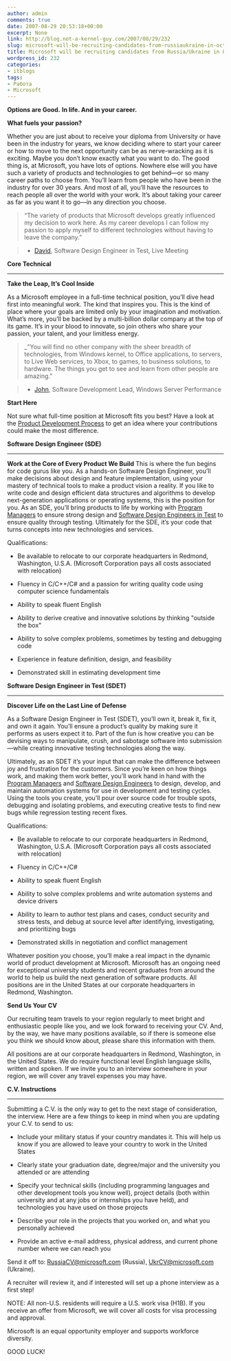 ```yaml
---
author: admin
comments: true
date: 2007-08-29 20:53:18+00:00
excerpt: None
link: http://blog.not-a-kernel-guy.com/2007/08/29/232
slug: microsoft-will-be-recruiting-candidates-from-russiaukraine-in-october
title: Microsoft will be recruiting candidates from Russia/Ukraine in October.
wordpress_id: 232
categories:
- itblogs
tags:
- Работа
- Microsoft
---
```


**Options are Good.**
**In life. And in your career.**

**What fuels your passion?**

Whether you are just about to receive your diploma from University or have been in the industry for years, we know deciding where to start your career or how to move to the next opportunity can be as nerve-wracking as it is exciting. Maybe you don’t know exactly what you want to do. The good thing is, at Microsoft, you have lots of options. Nowhere else will you have such a variety of products and technologies to get behind—or so many career paths to choose from. You’ll learn from people who have been in the industry for over 30 years. And most of all, you’ll have the resources to reach people all over the world with your work. It’s about taking your career as far as you want it to go—in any direction you choose. 

> “The variety of products that Microsoft develops greatly influenced my decision to work here. As my career develops I can follow my passion to apply myself to different technologies without having to leave the company.”

> - [David](http://www.microsoft.com/college/meet_david.mspx), Software Design Engineer in Test, Live Meeting

**Core Technical**

* * *

**Take the Leap, It’s Cool Inside**

As a Microsoft employee in a full-time technical position, you’ll dive head first into meaningful work. The kind that inspires you. This is the kind of place where your goals are limited only by your imagination and motivation. What’s more, you’ll be backed by a multi-billion dollar company at the top of its game. It’s in your blood to innovate, so join others who share your passion, your talent, and your limitless energy.

>_"You will find no other company with the sheer breadth of technologies, from Windows kernel, to Office applications, to servers, to Live Web services, to Xbox, to games, to business solutions, to hardware. The things you get to see and learn from other people are amazing."

> - [John](http://www.microsoft.com/college/meet_john.mspx), Software Development Lead, Windows Server Performance

**Start Here**

Not sure what full-time position at Microsoft fits you best? Have a look at the [Product Development Process](http://www.microsoft.com/college/fyp_prodcycle.aspx) to get an idea where your contributions could make the most difference. 

**Software Design Engineer (SDE)**

* * *

**Work at the Core of Every Product We Build**
This is where the fun begins for code gurus like you. As a hands-on Software Design Engineer, you’ll make decisions about design and feature implementation, using your mastery of technical tools to make a product vision a reality. If you like to write code and design efficient data structures and algorithms to develop next-generation applications or operating systems, this is the position for you. As an SDE, you’ll bring products to life by working with [Program Managers](http://www.microsoft.com/college/ft_pm.mspx) to ensure strong design and [Software Design Engineers in Test](http://www.microsoft.com/college/ft_softdesengtest.mspx) to ensure quality through testing. Ultimately for the SDE, it’s your code that turns concepts into new technologies and services. 

Qualifications:

  * Be available to relocate to our corporate headquarters in Redmond, Washington, U.S.A. (Microsoft Corporation pays all costs associated with relocation)

  * Fluency in C/C++/C# and a passion for writing quality code using computer science fundamentals

  * Ability to speak fluent English

  * Ability to derive creative and innovative solutions by thinking "outside the box"

  * Ability to solve complex problems, sometimes by testing and debugging code

  * Experience in feature definition, design, and feasibility

  * Demonstrated skill in estimating development time

**Software Design Engineer in Test (SDET)**

* * *

**Discover Life on the Last Line of Defense**

As a Software Design Engineer in Test (SDET), you’ll own it, break it, fix it, and own it again. You’ll ensure a product’s quality by making sure it performs as users expect it to. Part of the fun is how creative you can be devising ways to manipulate, crush, and sabotage software into submission—while creating innovative testing technologies along the way. 

Ultimately, as an SDET it’s your input that can make the difference between joy and frustration for the customers. Since you’re keen on how things work, and making them work better, you’ll work hand in hand with the [Program Managers](http://www.microsoft.com/college/ft_pm.mspx) and [Software Design Engineers](http://www.microsoft.com/college/ft_softdeseng.mspx) to design, develop, and maintain automation systems for use in development and testing cycles. Using the tools you create, you’ll pour over source code for trouble spots, debugging and isolating problems, and executing creative tests to find new bugs while regression testing recent fixes. 

Qualifications:

  * Be available to relocate to our corporate headquarters in Redmond, Washington, U.S.A. (Microsoft Corporation pays all costs associated with relocation)

  * Fluency in C/C++/C# 

  * Ability to speak fluent English

  * Ability to solve complex problems and write automation systems and device drivers

  * Ability to learn to author test plans and cases, conduct security and stress tests, and debug at source level after identifying, investigating, and prioritizing bugs

  * Demonstrated skills in negotiation and conflict management

Whatever position you choose, you’ll make a real impact in the dynamic world of product development at Microsoft. Microsoft has an ongoing need for exceptional university students and recent graduates from around the world to help us build the next generation of software products. All positions are in the United States at our corporate headquarters in Redmond, Washington.

**Send Us Your CV**

Our recruiting team travels to your region regularly to meet bright and enthusiastic people like you, and we look forward to receiving your CV. And, by the way, we have many positions available, so if there is someone else you think we should know about, please share this information with them.

All positions are at our corporate headquarters in Redmond, Washington, in the United States. We do require functional level English language skills, written and spoken. If we invite you to an interview somewhere in your region, we will cover any travel expenses you may have.

**C.V. Instructions**

* * *

Submitting a C.V. is the only way to get to the next stage of consideration, the interview. Here are a few things to keep in mind when you are updating your C.V. to send to us:

  * Include your military status if your country mandates it. This will help us know if you are allowed to leave your country to work in the United States

  * Clearly state your graduation date, degree/major and the university you attended or are attending

  * Specify your technical skills (including programming languages and other development tools you know well), project details (both within university and at any jobs or internships you have held), and technologies you have used on those projects

  * Describe your role in the projects that you worked on, and what you personally achieved

  * Provide an active e-mail address, physical address, and current phone number where we can reach you

Send it off to: [RussiaCV@microsoft.com](mailto:RussiaCV@microsoft.com) (Russia), [UkrCV@microsoft.com](mailto:UkrCV@microsoft.com) (Ukraine).

A recruiter will review it, and if interested will set up a phone interview as a first step!

NOTE: All non-U.S. residents will require a U.S. work visa (H1B). If you receive an offer from Microsoft, we will cover all costs for visa processing and approval.

Microsoft is an equal opportunity employer and supports workforce diversity.

GOOD LUCK!
